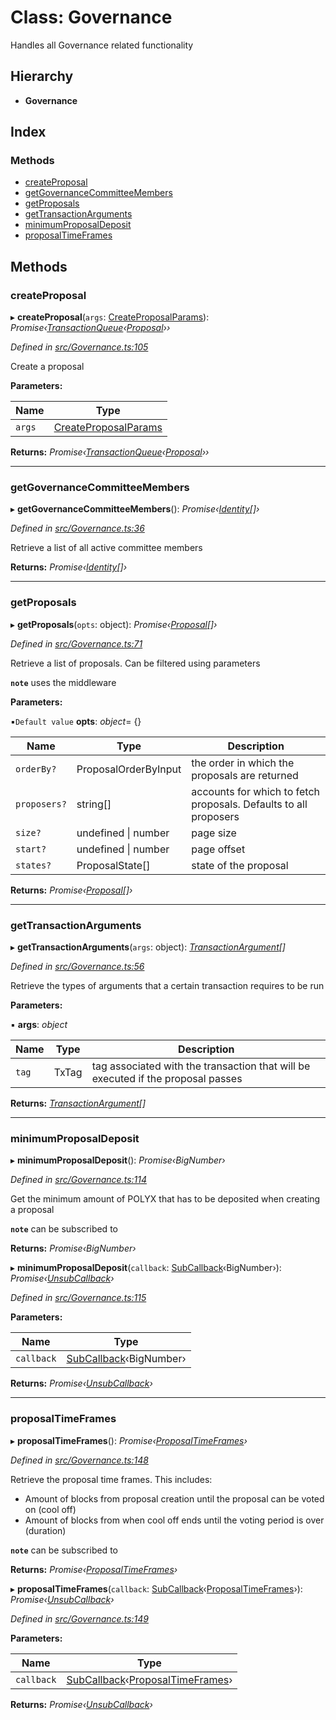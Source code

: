 # Class: Governance

Handles all Governance related functionality

## Hierarchy

* **Governance**

## Index

### Methods

* [createProposal](governance.md#createproposal)
* [getGovernanceCommitteeMembers](governance.md#getgovernancecommitteemembers)
* [getProposals](governance.md#getproposals)
* [getTransactionArguments](governance.md#gettransactionarguments)
* [minimumProposalDeposit](governance.md#minimumproposaldeposit)
* [proposalTimeFrames](governance.md#proposaltimeframes)

## Methods

###  createProposal

▸ **createProposal**(`args`: [CreateProposalParams](../interfaces/createproposalparams.md)): *Promise‹[TransactionQueue](transactionqueue.md)‹[Proposal](proposal.md)››*

*Defined in [src/Governance.ts:105](https://github.com/PolymathNetwork/polymesh-sdk/blob/1832b6e/src/Governance.ts#L105)*

Create a proposal

**Parameters:**

Name | Type |
------ | ------ |
`args` | [CreateProposalParams](../interfaces/createproposalparams.md) |

**Returns:** *Promise‹[TransactionQueue](transactionqueue.md)‹[Proposal](proposal.md)››*

___

###  getGovernanceCommitteeMembers

▸ **getGovernanceCommitteeMembers**(): *Promise‹[Identity](identity.md)[]›*

*Defined in [src/Governance.ts:36](https://github.com/PolymathNetwork/polymesh-sdk/blob/1832b6e/src/Governance.ts#L36)*

Retrieve a list of all active committee members

**Returns:** *Promise‹[Identity](identity.md)[]›*

___

###  getProposals

▸ **getProposals**(`opts`: object): *Promise‹[Proposal](proposal.md)[]›*

*Defined in [src/Governance.ts:71](https://github.com/PolymathNetwork/polymesh-sdk/blob/1832b6e/src/Governance.ts#L71)*

Retrieve a list of proposals. Can be filtered using parameters

**`note`** uses the middleware

**Parameters:**

▪`Default value`  **opts**: *object*= {}

Name | Type | Description |
------ | ------ | ------ |
`orderBy?` | ProposalOrderByInput | the order in which the proposals are returned |
`proposers?` | string[] | accounts for which to fetch proposals. Defaults to all proposers |
`size?` | undefined &#124; number | page size |
`start?` | undefined &#124; number | page offset  |
`states?` | ProposalState[] | state of the proposal |

**Returns:** *Promise‹[Proposal](proposal.md)[]›*

___

###  getTransactionArguments

▸ **getTransactionArguments**(`args`: object): *[TransactionArgument](../globals.md#transactionargument)[]*

*Defined in [src/Governance.ts:56](https://github.com/PolymathNetwork/polymesh-sdk/blob/1832b6e/src/Governance.ts#L56)*

Retrieve the types of arguments that a certain transaction requires to be run

**Parameters:**

▪ **args**: *object*

Name | Type | Description |
------ | ------ | ------ |
`tag` | TxTag | tag associated with the transaction that will be executed if the proposal passes  |

**Returns:** *[TransactionArgument](../globals.md#transactionargument)[]*

___

###  minimumProposalDeposit

▸ **minimumProposalDeposit**(): *Promise‹BigNumber›*

*Defined in [src/Governance.ts:114](https://github.com/PolymathNetwork/polymesh-sdk/blob/1832b6e/src/Governance.ts#L114)*

Get the minimum amount of POLYX that has to be deposited when creating a proposal

**`note`** can be subscribed to

**Returns:** *Promise‹BigNumber›*

▸ **minimumProposalDeposit**(`callback`: [SubCallback](../globals.md#subcallback)‹BigNumber›): *Promise‹[UnsubCallback](../globals.md#unsubcallback)›*

*Defined in [src/Governance.ts:115](https://github.com/PolymathNetwork/polymesh-sdk/blob/1832b6e/src/Governance.ts#L115)*

**Parameters:**

Name | Type |
------ | ------ |
`callback` | [SubCallback](../globals.md#subcallback)‹BigNumber› |

**Returns:** *Promise‹[UnsubCallback](../globals.md#unsubcallback)›*

___

###  proposalTimeFrames

▸ **proposalTimeFrames**(): *Promise‹[ProposalTimeFrames](../interfaces/proposaltimeframes.md)›*

*Defined in [src/Governance.ts:148](https://github.com/PolymathNetwork/polymesh-sdk/blob/1832b6e/src/Governance.ts#L148)*

Retrieve the proposal time frames. This includes:

- Amount of blocks from proposal creation until the proposal can be voted on (cool off)
- Amount of blocks from when cool off ends until the voting period is over (duration)

**`note`** can be subscribed to

**Returns:** *Promise‹[ProposalTimeFrames](../interfaces/proposaltimeframes.md)›*

▸ **proposalTimeFrames**(`callback`: [SubCallback](../globals.md#subcallback)‹[ProposalTimeFrames](../interfaces/proposaltimeframes.md)›): *Promise‹[UnsubCallback](../globals.md#unsubcallback)›*

*Defined in [src/Governance.ts:149](https://github.com/PolymathNetwork/polymesh-sdk/blob/1832b6e/src/Governance.ts#L149)*

**Parameters:**

Name | Type |
------ | ------ |
`callback` | [SubCallback](../globals.md#subcallback)‹[ProposalTimeFrames](../interfaces/proposaltimeframes.md)› |

**Returns:** *Promise‹[UnsubCallback](../globals.md#unsubcallback)›*
